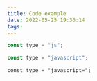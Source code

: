 ```yaml
---
title: Code example
date: 2022-05-25 19:36:14
tags:
---
```


```js
const type = "js";
```

```javascript
const type = "javascript";
```

```javascript=
const type = "javascript=";
```
